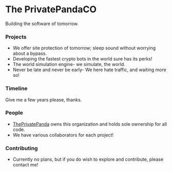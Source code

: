 # The PrivatePandaCO
Building the software of tomorrow.


### Projects
- We offer site protection of tomorrow; sleep sound without worrying about a bypass.
- Developing the fastest crypto bots in the world sure has its perks!
- The world simulation engine- we simulate, the world.
- Never be late and never be early- We here hate traffic, and waiting more so!

### Timeline
Give me a few years please, thanks.

### People
- [ThePrivatePanda](https://github.com/ThePrivatePanda) owns this organization and holds sole ownership for all code.
- We have various collaborators for each project!

### Contributing
- Currently no plans, but if you do wish to explore and contribute, please contact me!
